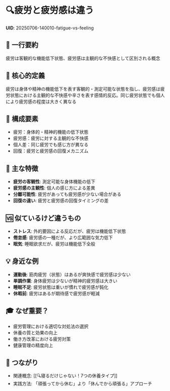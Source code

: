 # 🔍疲労と疲労感は違う

**UID**: 20250706-140010-fatigue-vs-feeling

## 📝 一行要約
疲労は客観的な機能低下状態、疲労感は主観的な不快感として区別される概念

## 🎯 核心的定義
疲労は身体や精神の機能低下を表す客観的・測定可能な状態を指し、疲労感は疲労状態における主観的な不快感や辛さを表す感情的反応。同じ疲労状態でも個人により疲労感の程度は大きく異なる

## 🔗 構成要素
- 疲労：身体的・精神的機能の低下状態
- 疲労感：疲労に対する主観的な不快感
- 個人差：同じ疲労でも感じ方が異なる
- 回復：疲労と疲労感の回復メカニズム

## 🌟 主な特徴
- **疲労の客観性**: 測定可能な身体機能の低下
- **疲労感の主観性**: 個人の感じ方による差異
- **分離可能性**: 疲労があっても疲労感が少ない場合がある
- **回復の違い**: 疲労と疲労感の回復タイミングの差

## 🆚 似ているけど違うもの
- **ストレス**: 外的要因による反応だが、疲労は機能低下状態
- **倦怠感**: 疲労感の一種だが、より広範囲な気力低下
- **眠気**: 睡眠欲求だが、疲労は機能低下全般

## 💡 身近な例
- **運動後**: 筋肉疲労（状態）はあるが爽快感で疲労感は少ない
- **単調作業**: 身体疲労は少ないが精神的疲労感は大きい
- **睡眠不足**: 疲労状態は重いが慣れで疲労感が鈍化
- **休暇前**: 疲労はあるが期待感で疲労感が軽減

## 🎓 なぜ重要？
- 疲労管理における適切な対処法の選択
- 休養の質と効果の向上
- 働き方改革における疲労対策
- 健康管理の精度向上

## 🔄 つながり
- 関連概念: [[🔍寝るだけじゃない！7つの休養タイプ]]
- 実践方法: 「頑張ってから休む」より「休んでから頑張る」アプローチ